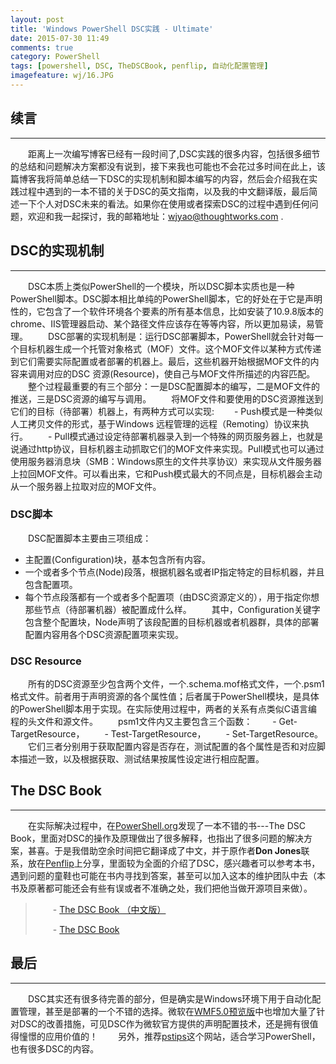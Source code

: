 ```yaml
---
layout: post
title: 'Windows PowerShell DSC实践 - Ultimate'
date: 2015-07-30 11:49
comments: true
category: PowerShell
tags: [powershell, DSC, TheDSCBook, penflip, 自动化配置管理]
imagefeature: wj/16.JPG
---
```

## 续言
- - -
  &emsp;&emsp;距离上一次编写博客已经有一段时间了,DSC实践的很多内容，包括很多细节的总结和问题解决方案都没有说到，接下来我也可能也不会花过多时间在此上，该篇博客我将简单总结一下DSC的实现机制和脚本编写的内容，然后会介绍我在实践过程中遇到的一本不错的关于DSC的英文指南，以及我的中文翻译版，最后简述一下个人对DSC未来的看法。如果你在使用或者探索DSC的过程中遇到任何问题，欢迎和我一起探讨，我的邮箱地址：[wjyao@thoughtworks.com](wjyao@thoughtworks.com) .

## DSC的实现机制
- - -
  &emsp;&emsp;DSC本质上类似PowerShell的一个模块，所以DSC脚本实质也是一种PowerShell脚本。DSC脚本相比单纯的PowerShell脚本，它的好处在于它是声明性的，它包含了一个软件环境各个要素的所有基本信息，比如安装了10.9.8版本的chrome、IIS管理器启动、某个路径文件应该存在等等内容，所以更加易读，易管理。
  &emsp;&emsp;DSC部署的实现机制是：运行DSC部署脚本，PowerShell就会针对每一个目标机器生成一个托管对象格式（MOF）文件。这个MOF文件以某种方式传递到它们需要实际配置或者部署的机器上。最后，这些机器开始根据MOF文件的内容来调用对应的DSC 资源(Resource)，使自己与MOF文件所描述的内容匹配。
&emsp;&emsp;整个过程最重要的有三个部分：一是DSC配置脚本的编写，二是MOF文件的推送，三是DSC资源的编写与调用。
&emsp;&emsp;将MOF文件和要使用的DSC资源推送到它们的目标（待部署）机器上，有两种方式可以实现:
&emsp;&emsp;- Push模式是一种类似人工拷贝文件的形式，基于Windows 远程管理的远程（Remoting）协议来执行。
&emsp;&emsp;- Pull模式通过设定待部署机器录入到一个特殊的网页服务器上，也就是说通过http协议，目标机器主动抓取它们的MOF文件来实现。Pull模式也可以通过使用服务器消息块（SMB：Windows原生的文件共享协议）来实现从文件服务器上拉回MOF文件。可以看出来，它和Push模式最大的不同点是，目标机器会主动从一个服务器上拉取对应的MOF文件。

### DSC脚本
&emsp;&emsp;DSC配置脚本主要由三项组成：
- 主配置(Configuration)块，基本包含所有内容。
- 一个或者多个节点(Node)段落，根据机器名或者IP指定特定的目标机器，并且包含配置项。
- 每个节点段落都有一个或者多个配置项（由DSC资源定义的），用于指定你想那些节点（待部署机器）被配置成什么样。
&emsp;&emsp;其中，Configuration关键字包含整个配置块，Node声明了该段配置的目标机器或者机器群，具体的部署配置内容用各个DSC资源配置项来实现。

### DSC Resource
&emsp;&emsp;所有的DSC资源至少包含两个文件，一个.schema.mof格式文件，一个.psm1格式文件。前者用于声明资源的各个属性值；后者属于PowerShell模块，是具体的PowerShell脚本用于实现。在实际使用过程中，两者的关系有点类似C语言编程的头文件和源文件。
&emsp;&emsp;psm1文件内又主要包含三个函数：
&emsp;&emsp;- Get-TargetResource，
&emsp;&emsp;- Test-TargetResource，
&emsp;&emsp;- Set-TargetResource。
&emsp;&emsp;它们三者分别用于获取配置内容是否存在，测试配置的各个属性是否和对应脚本描述一致，以及根据获取、测试结果按属性设定进行相应配置。

## The DSC Book
- - -
&emsp;&emsp;在实际解决过程中，在[PowerShell.org](PowerShell.org)发现了一本不错的书---The DSC Book，里面对DSC的操作及原理做出了很多解释，也指出了很多问题的解决方案，甚喜。于是我借助空余时间把它翻译成了中文，并于原作者**Don Jones**联系，放在[Penflip](www.penflip.com)上分享，里面较为全面的介绍了DSC，感兴趣者可以参考本书，遇到问题的童鞋也可能在书内寻找到答案，甚至可以加入这本的维护团队中去（本书及原著都可能还会有些有误或者不准确之处，我们把他当做开源项目来做）。

> &emsp;&emsp;- [The DSC Book （中文版）](https://www.penflip.com/powershellorg/the-dsc-book-chinese)
>
> &emsp;&emsp;- [The DSC Book](https://www.penflip.com/powershellorg/the-dsc-book)

## 最后
- - -
&emsp;&emsp;DSC其实还有很多待完善的部分，但是确实是Windows环境下用于自动化配置管理，甚至是部署的一个不错的选择。微软在[WMF5.0预览版](http://blogs.msdn.com/b/powershell/archive/2014/11/18/windows-management-framework-5-0-preview-november-2014-is-now-available.aspx)中也增加大量了针对DSC的改善措施，可见DSC作为微软官方提供的声明配置技术，还是拥有很值得憧憬的应用价值的！
&emsp;&emsp;另外，推荐[pstips](http://www.pstips.net/)这个网站，适合学习PowerShell，也有很多DSC的内容。
